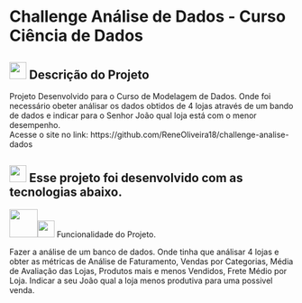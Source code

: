 <h1 aling=center>Challenge Análise de Dados - Curso Ciência de Dados</h1> 
<h2><img src="https://icongr.am/octicons/pin.svg?size=128&color=ffffff" height=30px width=30px/> Descrição do Projeto</h2>
<p>Projeto Desenvolvido para o Curso de Modelagem de Dados. Onde foi necessário obeter análisar os dados obtidos de 4 lojas através de um bando de dados e indicar para o Senhor João qual loja está com o menor desempenho.<br>
Acesse o site no link: https://github.com/ReneOliveira18/challenge-analise-dados</p>

<h2><img src="https://icongr.am/octicons/code.svg?size=128&color=ffffff" height=30px width=30px/> Esse projeto foi desenvolvido com as tecnologias abaixo.</h2>
<img src="https://cdn.jsdelivr.net/gh/devicons/devicon@latest/icons/python/python-original-wordmark.svg" height=50px width=50px /><img 

<h2><img src="https://icongr.am/octicons/tools.svg?size=128&color=ffffff" height=30px width=30px/> Funcionalidade do Projeto.
<p>Fazer a análise de um banco de dados. Onde tinha que análisar 4 lojas e obter as métricas de 
  Análise de Faturamento, Vendas por Categorias, Média de Avaliação das Lojas, Produtos mais e menos Vendidos, Frete Médio por Loja.
Indicar a seu João qual a loja menos produtiva para uma possivel venda.</p>


